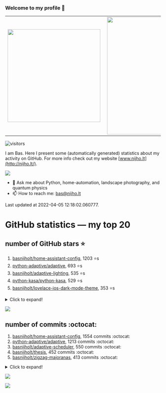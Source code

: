 ### Welcome to my profile 👋

<center>
  <table>
    <tr>
        <td><img width="300px" align="left" src="https://github-readme-stats.vercel.app/api/top-langs/?username=basnijholt&hide=TeX,Jupyter%20Notebook&layout=compact&theme=radical" /></td>
        <td><img align='right' src="https://github-readme-stats.vercel.app/api?username=basnijholt&show_icons=true&theme=radical" width="380"></td>
    </tr>
  </table>
</center>

![visitors](https://visitor-badge.glitch.me/badge?page_id=basnijholt.visitor-badge)

I am Bas. Here I present some (automatically generated) statistics about my activity on GitHub. For more info check out my website [www.nijho.lt](http://nijho.lt/).

![](https://www.nijho.lt/authors/admin/avatar_hu9e60e4b9bc120dfb6a666009f2878da6_182107_250x250_fill_q90_lanczos_center.jpg)

- 💬 Ask me about Python, home-automation, landscape photography, and quantum physics
- 📫 How to reach me: bas@nijho.lt

Last updated at 2022-04-05 12:18:02.060777.

# GitHub statistics — my top 20

## number of GitHub stars ⭐️

1. [basnijholt/home-assistant-config](https://github.com/basnijholt/home-assistant-config/), 1203 ⭐️s
2. [python-adaptive/adaptive](https://github.com/python-adaptive/adaptive/), 693 ⭐️s
3. [basnijholt/adaptive-lighting](https://github.com/basnijholt/adaptive-lighting/), 535 ⭐️s
4. [python-kasa/python-kasa](https://github.com/python-kasa/python-kasa/), 529 ⭐️s
5. [basnijholt/lovelace-ios-dark-mode-theme](https://github.com/basnijholt/lovelace-ios-dark-mode-theme/), 353 ⭐️s
<details><summary>Click to expand!</summary>

6. [basnijholt/miflora](https://github.com/basnijholt/miflora/), 334 ⭐️s
7. [basnijholt/lovelace-ios-themes](https://github.com/basnijholt/lovelace-ios-themes/), 294 ⭐️s
8. [topocm/topocm_content](https://github.com/topocm/topocm_content/), 198 ⭐️s
9. [basnijholt/home-assistant-macbook-touch-bar](https://github.com/basnijholt/home-assistant-macbook-touch-bar/), 82 ⭐️s
10. [kwant-project/kwant](https://github.com/kwant-project/kwant/), 58 ⭐️s
11. [basnijholt/aiokef](https://github.com/basnijholt/aiokef/), 27 ⭐️s
12. [basnijholt/thesis-cover](https://github.com/basnijholt/thesis-cover/), 20 ⭐️s
13. [basnijholt/instacron](https://github.com/basnijholt/instacron/), 17 ⭐️s
14. [basnijholt/adaptive-scheduler](https://github.com/basnijholt/adaptive-scheduler/), 12 ⭐️s
15. [basnijholt/addon-otmonitor](https://github.com/basnijholt/addon-otmonitor/), 11 ⭐️s
16. [basnijholt/lovelace-ios-light-mode-theme](https://github.com/basnijholt/lovelace-ios-light-mode-theme/), 9 ⭐️s
17. [basnijholt/net-worth-tracker](https://github.com/basnijholt/net-worth-tracker/), 9 ⭐️s
18. [basnijholt/iOSMessageExport](https://github.com/basnijholt/iOSMessageExport/), 8 ⭐️s
19. [basnijholt/thesis](https://github.com/basnijholt/thesis/), 8 ⭐️s
20. [kwant-project/kwant-tutorial-2016](https://github.com/kwant-project/kwant-tutorial-2016/), 8 ⭐️s

</details>

![](https://github.com/basnijholt/basnijholt/raw/master/stars_over_time.png)

## number of commits :octocat:

1. [basnijholt/home-assistant-config](https://github.com/basnijholt/home-assistant-config/), 1554 commits :octocat:
2. [python-adaptive/adaptive](https://github.com/python-adaptive/adaptive/), 1213 commits :octocat:
3. [basnijholt/adaptive-scheduler](https://github.com/basnijholt/adaptive-scheduler/), 550 commits :octocat:
4. [basnijholt/thesis](https://github.com/basnijholt/thesis/), 452 commits :octocat:
5. [basnijholt/zigzag-majoranas](https://github.com/basnijholt/zigzag-majoranas/), 413 commits :octocat:
<details><summary>Click to expand!</summary>

6. [topocm/topocm_content](https://github.com/topocm/topocm_content/), 304 commits :octocat:
7. [basnijholt/aiokef](https://github.com/basnijholt/aiokef/), 267 commits :octocat:
8. [basnijholt/adaptive-lighting](https://github.com/basnijholt/adaptive-lighting/), 259 commits :octocat:
9. [conda-forge/staged-recipes](https://github.com/conda-forge/staged-recipes/), 228 commits :octocat:
10. [basnijholt/net-worth-tracker](https://github.com/basnijholt/net-worth-tracker/), 205 commits :octocat:
11. [python-adaptive/paper](https://github.com/python-adaptive/paper/), 198 commits :octocat:
12. [home-assistant/core](https://github.com/home-assistant/core/), 191 commits :octocat:
13. [ohld/igbot](https://github.com/ohld/igbot/), 191 commits :octocat:
14. [basnijholt/spin-orbit-nanowires](https://github.com/basnijholt/spin-orbit-nanowires/), 189 commits :octocat:
15. [basnijholt/media_player.kef](https://github.com/basnijholt/media_player.kef/), 157 commits :octocat:
16. [basnijholt/hpc05](https://github.com/basnijholt/hpc05/), 152 commits :octocat:
17. [basnijholt/lovelace-ios-themes](https://github.com/basnijholt/lovelace-ios-themes/), 149 commits :octocat:
18. [basnijholt/nijho.lt](https://github.com/basnijholt/nijho.lt/), 143 commits :octocat:
19. [basnijholt/instacron](https://github.com/basnijholt/instacron/), 115 commits :octocat:
20. [QCoDeS/Qcodes](https://github.com/QCoDeS/Qcodes/), 109 commits :octocat:

</details>

![](https://github.com/basnijholt/basnijholt/raw/master/commits_per_hour.png)

![](https://github.com/basnijholt/basnijholt/raw/master/commits_per_weekday.png)

